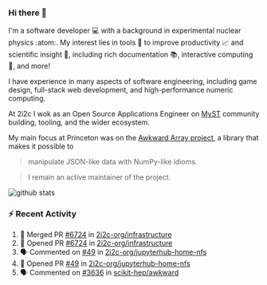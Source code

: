 ### Hi there 👋 

I'm a software developer 💻 with a background in experimental nuclear physics :atom:. My interest lies in tools :wrench: to improve productivity :chart_with_upwards_trend: and scientific insight :telescope:, including rich documentation 📚, interactive computing 🧮, and more! 

I have experience in many aspects of software engineering, including game design, full-stack web development, and high-performance numeric computing. 

At 2i2c I wok as an Open Source Applications Engineer on [MyST](https://github.com/jupyter-book/mystmd) community building, tooling, and the wider ecosystem. 

My main focus at Princeton was on the [Awkward Array project](awkward-array.org/), a library that makes it possible to 
> manipulate JSON-like data with NumPy-like idioms.

> I remain an active maintainer of the project. 

![github stats](https://github-readme-stats.vercel.app/api?username=agoose77&show_icons=true&hide_rank=true&hide_title=true&bg_color=30,e76445,904e95&text_color=efe3ec&icon_color=efe3ec)
<!--
**agoose77/agoose77** is a ✨ _special_ ✨ repository because its `README.md` (this file) appears on your GitHub profile.

Here are some ideas to get you started:

- 🔭 I’m currently working on ...
- 🌱 I’m currently learning ...
- 👯 I’m looking to collaborate on ...
- 🤔 I’m looking for help with ...
- 💬 Ask me about ...
- 📫 How to reach me: ...
- 😄 Pronouns: ...
- ⚡ Fun fact: ...
-->

### :zap: Recent Activity

<!--START_SECTION:activity-->
1. 🎉 Merged PR [#6724](https://github.com/2i2c-org/infrastructure/pull/6724) in [2i2c-org/infrastructure](https://github.com/2i2c-org/infrastructure)
2. 💪 Opened PR [#6724](https://github.com/2i2c-org/infrastructure/pull/6724) in [2i2c-org/infrastructure](https://github.com/2i2c-org/infrastructure)
3. 🗣 Commented on [#49](https://github.com/2i2c-org/jupyterhub-home-nfs/pull/49#issuecomment-3259382436) in [2i2c-org/jupyterhub-home-nfs](https://github.com/2i2c-org/jupyterhub-home-nfs)
4. 💪 Opened PR [#49](https://github.com/2i2c-org/jupyterhub-home-nfs/pull/49) in [2i2c-org/jupyterhub-home-nfs](https://github.com/2i2c-org/jupyterhub-home-nfs)
5. 🗣 Commented on [#3636](https://github.com/scikit-hep/awkward/pull/3636#issuecomment-3255314903) in [scikit-hep/awkward](https://github.com/scikit-hep/awkward)
<!--END_SECTION:activity-->
